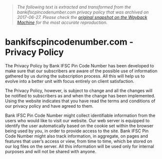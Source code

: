 > *The following text is extracted and transformed from the bankifscpincodenumber.com privacy policy that was archived on 2017-06-27. Please check the [original snapshot on the Wayback Machine](https://web.archive.org/web/20170627234148id_/http%3A//bankifscpincodenumber.com/HtmlPages/PrivacyPolicy.aspx) for the most accurate reproduction.*

# bankifscpincodenumber.com - Privacy Policy

  


The Privacy Policy by Bank IFSC Pin Code Number has been developed to make sure that our subscribers are aware of the possible use of information gathered by us during the subscription process. All this will help us to evolve into a better unit with focus entirely on client satisfaction. 

The Privacy Policy, however, is subject to change and all the changes will be notified to subscribers as and when the change has been implemented. Using the website indicates that you have read the terms and conditions of our privacy policy and have agreed to them. 

Bank IFSC Pin Code Number might collect identifiable information from the users who would like to visit our website. Our web server is equipped to identify the user automatically based on the cookie set within the browser being used by you, in order to provide access to the site. Bank IFSC Pin Code Number might also track information, in aggregate, on pages and features that user’s access or view, from time to time, which be stored on our log files on the server. All this information will be used only for internal purposes and will not be shared with anyone. 



